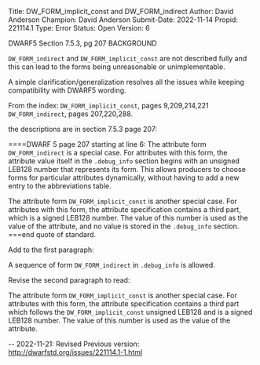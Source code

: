 Title:       DW_FORM_implicit_const and DW_FORM_indirect
Author:      David Anderson
Champion:    David Anderson
Submit-Date: 2022-11-14
Propid:      221114.1
Type:        Error
Status:      Open
Version:     6

DWARF5 Section 7.5.3, pg 207
BACKGROUND

`DW_FORM_indirect` and `DW_FORM_implicit_const`
are not described fully and this can lead to
the forms being unreasonable or unimplementable.

A simple clarification/generalization
resolves all the issues while keeping compatibility
with DWARF5 wording.

From the index:
`DW_FORM_implicit_const`, pages 9,209,214,221
`DW_FORM_indirect`, pages 207,220,288.

the descriptions are in section 7.5.3 page 207:

====DWARF 5 page 207 starting at line 6:
The attribute form `DW_FORM_indirect` is a special case. For
attributes with this form, the attribute value itself in
the `.debug_info` section begins with an unsigned LEB128
number that represents its form. This allows producers to
choose forms for particular attributes dynamically, without
having to add a new entry to the abbreviations table.

The attribute form `DW_FORM_implicit_const` is another
special case. For attributes with this form, the attribute
specification contains a third part, which is a signed
LEB128 number. The value of this number is used as the
value of the attribute, and no value is stored in the
`.debug_info` section.
===end quote of standard.

Add to the first paragraph:

A sequence of form `DW_FORM_indirect` in `.debug_info`
is allowed.


Revise the second paragraph to read:

The attribute form `DW_FORM_implicit_const` is another
special case. For attributes with this form, the attribute
specification contains a third part which
follows the `DW_FORM_implicit_const` unsigned
LEB128 and is a signed
LEB128 number. The value of this number is used as the
value of the attribute.

--
2022-11-21: Revised
  Previous version: http://dwarfstd.org/issues/221114.1-1.html

